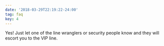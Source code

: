 ```yaml
---
date: '2018-03-29T22:19:22-24:00'
tag: faq
key: 4
---
```

Yes! Just let one of the line wranglers or security people know and they will escort you to the VIP line.
